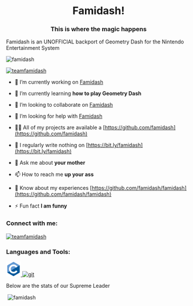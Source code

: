 <h1 align="center">Famidash!</h1>
<h3 align="center">This is where the magic happens</h3>

Famidash is an UNOFFICIAL backport of Geometry Dash for the Nintendo Entertainment System

<p align="left"> <img src="https://komarev.com/ghpvc/?username=famidash&label=Profile%20views&color=0e75b6&style=flat" alt="famidash" /> </p>

<!--<p align="left"> <a href="https://github.com/ryo-ma/github-profile-trophy"><img src="https://github-profile-trophy.vercel.app/?username=famidash" alt="famidash" /></a> </p>-->

<p align="left"> <a href="https://twitter.com/teamfamidash" target="blank"><img src="https://img.shields.io/twitter/follow/teamfamidash?logo=twitter&style=for-the-badge" alt="teamfamidash" /></a> </p>

- 🔭 I’m currently working on [Famidash](https://github.com/famidash/famidash)

- 🌱 I’m currently learning **how to play Geometry Dash**

- 👯 I’m looking to collaborate on [Famidash](https://github.com/famidash/famidash)

- 🤝 I’m looking for help with [Famidash](https://github.com/famidash/famidash)

- 👨‍💻 All of my projects are available a [https://github.com/famidash](https://github.com/famidash)

- 📝 I regularly write nothing on [https://bit.ly/famidash](https://bit.ly/famidash)

- 💬 Ask me about **your mother**

- 📫 How to reach me **up your ass**

- 📄 Know about my experiences [https://github.com/famidash/famidash](https://github.com/famidash/famidash)

- ⚡ Fun fact **I am funny**

<h3 align="left">Connect with me:</h3>
<p align="left">
<a href="https://twitter.com/teamfamidash" target="blank"><img align="center" src="https://raw.githubusercontent.com/rahuldkjain/github-profile-readme-generator/master/src/images/icons/Social/twitter.svg" alt="teamfamidash" height="30" width="40" /></a>
</p>

<h3 align="left">Languages and Tools:</h3>
<p align="left"> <a href="https://www.cprogramming.com/" target="_blank" rel="noreferrer"> <img src="https://raw.githubusercontent.com/devicons/devicon/master/icons/c/c-original.svg" alt="c" width="40" height="40"/> </a> <a href="https://git-scm.com/" target="_blank" rel="noreferrer"> <img src="https://www.vectorlogo.zone/logos/git-scm/git-scm-icon.svg" alt="git" width="40" height="40"/> </a> </p>

Below are the stats of our Supreme Leader

<p>&nbsp;<img align="center" src="https://github-readme-stats.vercel.app/api?username=kandowontu&show_icons=true&locale=en" alt="famidash" /></p>
